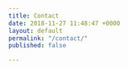 ```yaml
---
title: Contact
date: 2018-11-27 11:48:47 +0000
layout: default
permalink: "/contact/"
published: false

---
```

